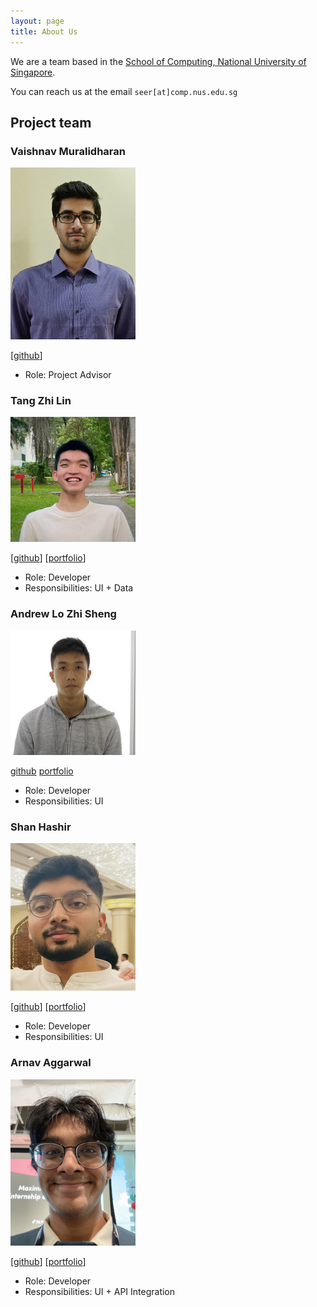 ```yaml
---
layout: page
title: About Us
---
```


We are a team based in the [School of Computing, National University of Singapore](http://www.comp.nus.edu.sg).

You can reach us at the email `seer[at]comp.nus.edu.sg`

## Project team

### Vaishnav Muralidharan

<img src="images/vshnv2001.png" width="200px">


[[github](https://github.com/johndoe)]

* Role: Project Advisor

### Tang Zhi Lin

<img src="images/tex-tang.png" width="200px">

[[github](http://github.com/Tex-Tang)]
[[portfolio](team/tex-tang.md)]

* Role: Developer
* Responsibilities: UI + Data

### Andrew Lo Zhi Sheng

<img src="images/wrewsama.png" width="200px">

[github](http://github.com/wrewsama) [portfolio](team/wrewsama.md)

* Role: Developer
* Responsibilities: UI

### Shan Hashir

<img src="images/sh4nh.png" width="200px">

[[github](http://github.com/sh4nH)]
[[portfolio](team/sh4nh.md)]

* Role: Developer
* Responsibilities: UI

### Arnav Aggarwal

<img src="images/arnav-ag.png" width="200px">

[[github](http://github.com/arnav-ag)]
[[portfolio](team/arnav-ag.md)]

* Role: Developer
* Responsibilities: UI + API Integration
